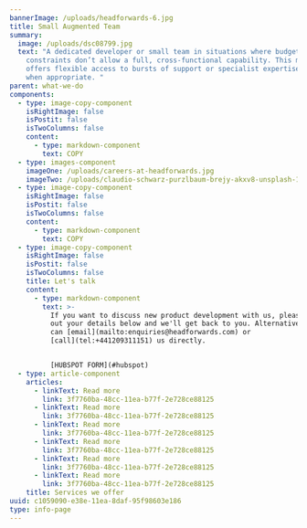 ```yaml
---
bannerImage: /uploads/headforwards-6.jpg
title: Small Augmented Team
summary:
  image: /uploads/dsc08799.jpg
  text: "A dedicated developer or small team in situations where budget or other
    constraints don’t allow a full, cross-functional capability. This model
    offers flexible access to bursts of support or specialist expertise, as and
    when appropriate. "
parent: what-we-do
components:
  - type: image-copy-component
    isRightImage: false
    isPostit: false
    isTwoColumns: false
    content:
      - type: markdown-component
        text: COPY
  - type: images-component
    imageOne: /uploads/careers-at-headforwards.jpg
    imageTwo: /uploads/claudio-schwarz-purzlbaum-brejy-akxv8-unsplash-1-.jpg
  - type: image-copy-component
    isRightImage: false
    isPostit: false
    isTwoColumns: false
    content:
      - type: markdown-component
        text: COPY
  - type: image-copy-component
    isRightImage: false
    isPostit: false
    isTwoColumns: false
    title: Let's talk
    content:
      - type: markdown-component
        text: >-
          If you want to discuss new product development with us, please fill
          out your details below and we'll get back to you. Alternatively, you
          can [email](mailto:enquiries@headforwards.com) or
          [call](tel:+441209311151) us directly.


          [HUBSPOT FORM](#hubspot)
  - type: article-component
    articles:
      - linkText: Read more
        link: 3f7760ba-48cc-11ea-b77f-2e728ce88125
      - linkText: Read more
        link: 3f7760ba-48cc-11ea-b77f-2e728ce88125
      - linkText: Read more
        link: 3f7760ba-48cc-11ea-b77f-2e728ce88125
      - linkText: Read more
        link: 3f7760ba-48cc-11ea-b77f-2e728ce88125
      - linkText: Read more
        link: 3f7760ba-48cc-11ea-b77f-2e728ce88125
      - linkText: Read more
        link: 3f7760ba-48cc-11ea-b77f-2e728ce88125
    title: Services we offer
uuid: c1059090-e38e-11ea-8daf-95f98603e186
type: info-page
---
```

